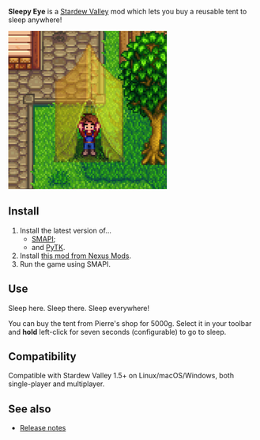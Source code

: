 ﻿**Sleepy Eye** is a [Stardew Valley](http://stardewvalley.net/) mod which lets you buy a reusable
tent to sleep anywhere!

![](screenshot.png)

## Install
1. Install the latest version of...
   * [SMAPI](https://smapi.io);
   * and [PyTK](https://www.nexusmods.com/stardewvalley/mods/1726).
2. Install [this mod from Nexus Mods](http://www.nexusmods.com/stardewvalley/mods/1152).
3. Run the game using SMAPI.

## Use
Sleep here. Sleep there. Sleep everywhere!

You can buy the tent from Pierre's shop for 5000g. Select it in your toolbar and **hold** left-click
for seven seconds (configurable) to go to sleep.

## Compatibility
Compatible with Stardew Valley 1.5+ on Linux/macOS/Windows, both single-player and multiplayer.

## See also
* [Release notes](release-notes.md)
